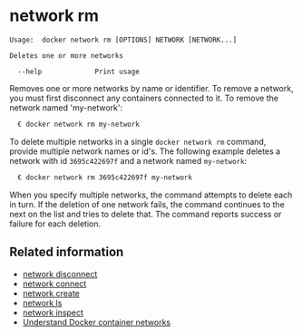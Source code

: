 <!--[metadata]>
+++
title = "network rm"
description = "the network rm command description and usage"
keywords = ["network, rm, user-defined"]
[menu.main]
parent = "smn_cli"
+++
<![end-metadata]-->

# network rm

    Usage:  docker network rm [OPTIONS] NETWORK [NETWORK...]

    Deletes one or more networks

      --help             Print usage

Removes one or more networks by name or identifier. To remove a network,
you must first disconnect any containers connected to it.
To remove the network named 'my-network':

```bash
  € docker network rm my-network
```

To delete multiple networks in a single `docker network rm` command, provide
multiple network names or id's. The following example deletes a network with id
`3695c422697f` and a network named `my-network`:

```bash
  € docker network rm 3695c422697f my-network
```

When you specify multiple networks, the command attempts to delete each in turn.
If the deletion of one network fails, the command continues to the next on the
list and tries to delete that. The command reports success or failure for each
deletion.

## Related information

* [network disconnect ](network_disconnect.md)
* [network connect](network_connect.md)
* [network create](network_create.md)
* [network ls](network_ls.md)
* [network inspect](network_inspect.md)
* [Understand Docker container networks](../../userguide/networking/dockernetworks.md)
